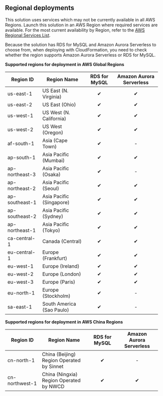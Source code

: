 
## Regional deployments
This solution uses services which may not be currently available in all AWS Regions. Launch this solution in an AWS Region where required services are available. For the most current availability by Region, refer to the [AWS Regional Services List][services]. 

Because the solution has RDS for MySQL and Amazon Aurora Serverless to choose from, when deploying with CloudFormation, you need to check whether the region supports Amazon Aurora Serverless or RDS for MySQL.

**Supported regions for deployment in AWS Global Regions**

| Region ID      | Region Name              | RDS for MySQL  | Amazon Aurora Serverless |
| -------------- | ------------------------ | :------------: | :----------------------: |
| us-east-1      | US East (N. Virginia)    |   &#10004;     |       &#10004;           |
| us-east-2      | US East (Ohio)           |   &#10004;     |       &#10004;           |
| us-west-1      | US West (N. California)  |   &#10004;     |       &#10004;           |
| us-west-2      | US West (Oregon)         |   &#10004;     |       &#10004;           |
| af-south-1     | Asia (Cape Town)         |   &#10004;     |          -               |
| ap-south-1     | Asia Pacific (Mumbai)    |   &#10004;     |       &#10004;           |
| ap-northeast-3 | Asia Pacific (Osaka)     |   &#10004;     |          -               |
| ap-northeast-2 | Asia Pacific (Seoul)     |   &#10004;     |       &#10004;           |
| ap-southeast-1 | Asia Pacific (Singapore) |   &#10004;     |       &#10004;           |
| ap-southeast-2 | Asia Pacific (Sydney)    |   &#10004;     |       &#10004;           |
| ap-northeast-1 | Asia Pacific (Tokyo)     |   &#10004;     |       &#10004;           |
| ca-central-1   | Canada (Central)         |   &#10004;     |       &#10004;           |
| eu-central-1   | Europe (Frankfurt)       |   &#10004;     |       &#10004;           |
| eu-west-1      | Europe (Ireland)         |   &#10004;     |       &#10004;           |
| eu-west-2      | Europe (London)          |   &#10004;     |       &#10004;           |
| eu-west-3      | Europe (Paris)           |   &#10004;     |       &#10004;           |
| eu-north-1     | Europe (Stockholm)       |   &#10004;     |          -               |
| sa-east-1      | South America (Sao Paulo)|   &#10004;     |          -               |


**Supported regions for deployment in AWS China Regions**

| Region ID      | Region Name                               | RDS for MySQL  | Amazon Aurora Serverless |
| -------------- | ----------------------------------------- | :------------: | :----------------------: |
| cn-north-1     | China (Beijing) Region Operated by Sinnet |   &#10004;     |          -               |
| cn-northwest-1 | China (Ningxia) Region Operated by NWCD  |   &#10004;     |       &#10004;           |


[services]: https://aws.amazon.com/about-aws/global-infrastructure/regional-product-services/?nc1=h_ls
